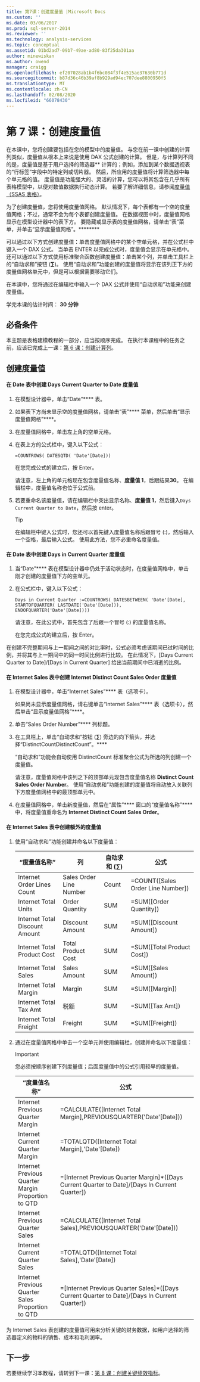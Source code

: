 ```yaml
---
title: 第7课：创建度量值 |Microsoft Docs
ms.custom: ''
ms.date: 03/06/2017
ms.prod: sql-server-2014
ms.reviewer: ''
ms.technology: analysis-services
ms.topic: conceptual
ms.assetid: 01bd2ad7-09b7-49ae-ad80-83f25da301aa
author: minewiskan
ms.author: owend
manager: craigg
ms.openlocfilehash: ef207028ab1b4f6bc084f3f4e515ae37630b771d
ms.sourcegitcommit: b87d36c46b39af8b929ad94ec707dee8800950f5
ms.translationtype: MT
ms.contentlocale: zh-CN
ms.lasthandoff: 02/08/2020
ms.locfileid: "66078430"
---
```

# <a name="lesson-7-create-measures"></a>第 7 课：创建度量值
  在本课中，您将创建要包括在您的模型中的度量值。 与您在前一课中创建的计算列类似，度量值从根本上来说是使用 DAX 公式创建的计算。 但是，与计算列不同的是，度量值是基于用户选择的筛选器** 计算的；例如，添加到某个数据透视表的“行标签”字段中的特定列或切片器。   然后，所应用的度量值将计算筛选器中每个单元格的值。 度量值是功能强大的、灵活的计算，您可以将其包含在几乎所有表格模型中，以便对数值数据执行动态计算。 若要了解详细信息，请参阅[度量值（SSAS 表格）](tabular-models/measures-ssas-tabular.md)。  
  
 为了创建度量值，您将使用度量值网格。 默认情况下，每个表都有一个空的度量值网格；不过，通常不会为每个表都创建度量值。 在数据视图中时，度量值网格显示在模型设计器中的表下方。 要隐藏或显示表的度量值网格，请单击“表”菜单，并单击“显示度量值网格”。********  
  
 可以通过以下方式创建度量值：单击度量值网格中的某个空单元格，并在公式栏中键入一个 DAX 公式。 当单击 ENTER 以完成公式时，度量值会显示在单元格中。 还可以通过以下方式使用标准聚合函数创建度量值：单击某个列，并单击工具栏上的“自动求和”按钮 (**∑**)。 使用“自动求和”功能创建的度量值将显示在该列正下方的度量值网格单元中，但是可以根据需要移动它们。  
  
 在本课中，您将通过在编辑栏中输入一个 DAX 公式并使用“自动求和”功能来创建度量值。  
  
 学完本课的估计时间： **30 分钟**  
  
## <a name="prerequisites"></a>必备条件  
 本主题是表格建模教程的一部分，应当按顺序完成。 在执行本课程中的任务之前，应该已完成上一课：[第 6 课：创建计算列](lesson-5-create-calculated-columns.md)。  
  
## <a name="create-measures"></a>创建度量值  
  
#### <a name="to-create-a-days-current-quarter-to-date-measure-in-the-date-table"></a>在 Date 表中创建 Days Current Quarter to Date 度量值  
  
1.  在模型设计器中，单击“Date”**** 表。  
  
2.  如果表下方尚未显示空的度量值网格，请单击“表”**** 菜单，然后单击“显示度量值网格”****。  
  
3.  在度量值网格中，单击左上角的空单元格。  
  
4.  在表上方的公式栏中，键入以下公式：  
  
     `=COUNTROWS( DATESQTD( 'Date'[Date]))`  
  
     在您完成公式的建立后，按 Enter。  
  
     请注意，左上角的单元格现在包含度量值名称、**度量值 1**，后跟结果**30**。 在编辑栏中，度量值名称也位于公式前。  
  
5.  若要重命名该度量值，请在编辑栏中突出显示名称、**度量值 1**，然后键入`Days Current Quarter to Date`，然后按 enter。  
  
    > [!TIP]  
    >  在编辑栏中键入公式时，您还可以首先键入度量值名称后跟冒号 (:)，然后输入一个空格，最后输入公式。 使用此方法，您不必重命名度量值。  
  
#### <a name="to-create-a-days-in-current-quarter-measure-in-the-date-table"></a>在 Date 表中创建 Days in Current Quarter 度量值  
  
1.  当“Date”**** 表在模型设计器中仍处于活动状态时，在度量值网格中，单击刚才创建的度量值下方的空单元。  
  
2.  在公式栏中，键入以下公式：  
  
     `Days in Current Quarter :=COUNTROWS( DATESBETWEEN( 'Date'[Date], STARTOFQUARTER( LASTDATE('Date'[Date])), ENDOFQUARTER('Date'[Date])))`  
  
     请注意，在此公式中，首先包含了后跟一个冒号 (:) 的度量值名称。  
  
     在您完成公式的建立后，按 Enter。  
  
 在创建不完整期间与上一期间之间的对比率时，公式必须考虑该期间已过时间的比例，并将其与上一期间中的同一时间比例进行比较。 在此情况下，[Days Current Quarter to Date]/[Days in Current Quarter] 给出当前期间中已消逝的比例。  
  
#### <a name="to-create-an-internet-distinct-count-sales-order-measure-in-the-internet-sales-table"></a>在 Internet Sales 表中创建 Internet Distinct Count Sales Order 度量值  
  
1.  在模型设计器中，单击“Internet Sales”**** 表（选项卡）。  
  
     如果尚未显示度量值网格，请右键单击“Internet Sales”**** 表（选项卡），然后单击“显示度量值网格”****。  
  
2.  单击“Sales Order Number”**** 列标题。  
  
3.  在工具栏上，单击“自动求和”按钮 (**∑**) 旁边的向下箭头，并选择“DistinctCountDistinctCount”。****  
  
     “自动求和”功能会自动使用 DistinctCount 标准聚合公式为所选的列创建一个度量值。  
  
     请注意，度量值网格中该列之下的顶部单元现包含度量值名称 **Distinct Count Sales Order Number**。 使用“自动求和”功能创建的度量值将自动放入关联列下方度量值网格中的最顶部单元中。  
  
4.  在度量值网格中，单击新度量值，然后在“属性”**** 窗口的“度量值名称”**** 中，将度量值重命名为 **Internet Distinct Count Sales Order**。  
  
#### <a name="to-create-additional-measures-in-the-internet-sales-table"></a>在 Internet Sales 表中创建额外的度量值  
  
1.  使用“自动求和”功能创建并命名以下度量值：  
  
    |“度量值名称”|列|自动求和 (∑)|公式|  
    |------------------|------------|-------------------|-------------|  
    |Internet Order Lines Count|Sales Order Line Number|Count|=COUNT([Sales Order Line Number])|  
    |Internet Total Units|Order Quantity|SUM|=SUM([Order Quantity])|  
    |Internet Total Discount Amount|Discount Amount|SUM|=SUM([Discount Amount])|  
    |Internet Total Product Cost|Total Product Cost|SUM|=SUM([Total Product Cost])|  
    |Internet Total Sales|Sales Amount|SUM|=SUM([Sales Amount])|  
    |Internet Total Margin|Margin|SUM|=SUM([Margin])|  
    |Internet Total Tax Amt|税额|SUM|=SUM([Tax Amt])|  
    |Internet Total Freight|Freight|SUM|=SUM([Freight])|  
  
2.  通过在度量值网格中单击一个空单元并使用编辑栏，创建并命名以下度量值：  
  
    > [!IMPORTANT]  
    >  您必须按顺序创建下列度量值；后面度量值中的公式引用较早的度量值。  
  
    |“度量值名称”|公式|  
    |------------------|-------------|  
    |Internet Previous Quarter Margin|=CALCULATE([Internet Total Margin],PREVIOUSQUARTER('Date'[Date]))|  
    |Internet Current Quarter Margin|=TOTALQTD([Internet Total Margin],'Date'[Date])|  
    |Internet Previous Quarter Margin Proportion to QTD|=[Internet Previous Quarter Margin]*([Days Current Quarter to Date]/[Days In Current Quarter])|  
    |Internet Previous Quarter Sales|=CALCULATE([Internet Total Sales],PREVIOUSQUARTER('Date'[Date]))|  
    |Internet Current Quarter Sales|=TOTALQTD([Internet Total Sales],'Date'[Date])|  
    |Internet Previous Quarter Sales Proportion to QTD|=[Internet Previous Quarter Sales]*([Days Current Quarter to Date]/[Days In Current Quarter])|  
  
 为 Internet Sales 表创建的度量值可用来分析关键的财务数据，如用户选择的筛选器定义的物料的销售、成本和毛利润率。  
  
## <a name="next-step"></a>下一步  
 若要继续学习本教程，请转到下一课：[第 8 课：创建关键绩效指标](lesson-7-create-key-performance-indicators.md)。  
  
  
